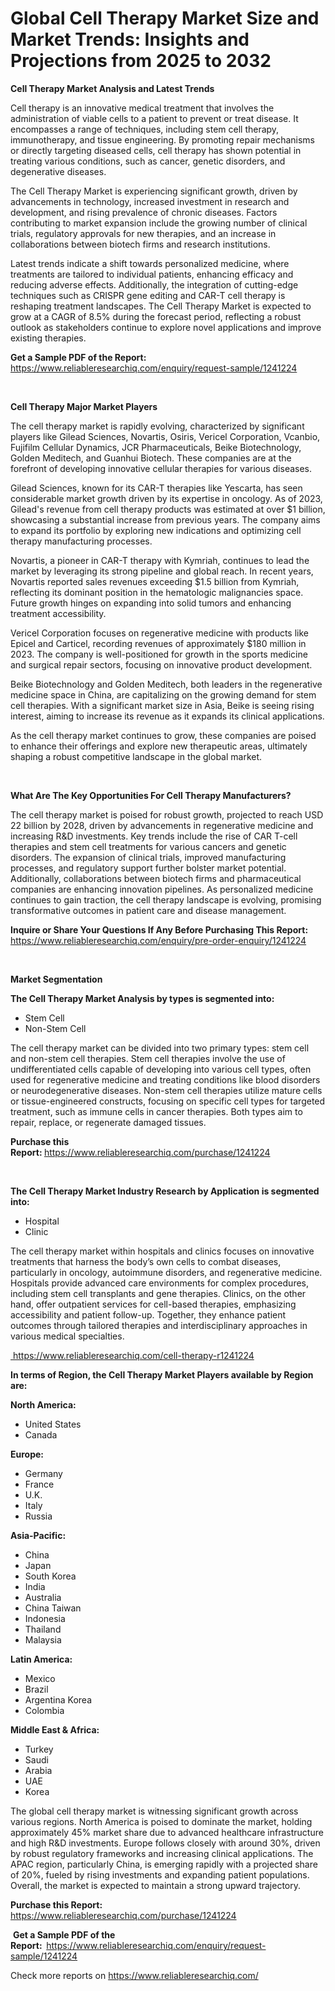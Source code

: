 <p><h1>Global Cell Therapy Market Size and Market Trends: Insights and Projections from 2025 to 2032</h1></p><p><strong>Cell Therapy Market Analysis and Latest Trends</strong></p>
<p><p>Cell therapy is an innovative medical treatment that involves the administration of viable cells to a patient to prevent or treat disease. It encompasses a range of techniques, including stem cell therapy, immunotherapy, and tissue engineering. By promoting repair mechanisms or directly targeting diseased cells, cell therapy has shown potential in treating various conditions, such as cancer, genetic disorders, and degenerative diseases.</p><p>The Cell Therapy Market is experiencing significant growth, driven by advancements in technology, increased investment in research and development, and rising prevalence of chronic diseases. Factors contributing to market expansion include the growing number of clinical trials, regulatory approvals for new therapies, and an increase in collaborations between biotech firms and research institutions. </p><p>Latest trends indicate a shift towards personalized medicine, where treatments are tailored to individual patients, enhancing efficacy and reducing adverse effects. Additionally, the integration of cutting-edge techniques such as CRISPR gene editing and CAR-T cell therapy is reshaping treatment landscapes. The Cell Therapy Market is expected to grow at a CAGR of 8.5% during the forecast period, reflecting a robust outlook as stakeholders continue to explore novel applications and improve existing therapies.</p></p>
<p><strong>Get a Sample PDF of the Report:&nbsp;</strong> <a href="https://www.reliableresearchiq.com/enquiry/request-sample/1241224?utm_campaign=3103&utm_medium=2&utm_source=Github&utm_content=ia&utm_term=08032025&utm_id=cell-therapy">https://www.reliableresearchiq.com/enquiry/request-sample/1241224</a></p>
<p>&nbsp;</p>
<p><strong>Cell Therapy Major Market Players</strong></p>
<p><p>The cell therapy market is rapidly evolving, characterized by significant players like Gilead Sciences, Novartis, Osiris, Vericel Corporation, Vcanbio, Fujifilm Cellular Dynamics, JCR Pharmaceuticals, Beike Biotechnology, Golden Meditech, and Guanhui Biotech. These companies are at the forefront of developing innovative cellular therapies for various diseases.</p><p>Gilead Sciences, known for its CAR-T therapies like Yescarta, has seen considerable market growth driven by its expertise in oncology. As of 2023, Gilead's revenue from cell therapy products was estimated at over $1 billion, showcasing a substantial increase from previous years. The company aims to expand its portfolio by exploring new indications and optimizing cell therapy manufacturing processes.</p><p>Novartis, a pioneer in CAR-T therapy with Kymriah, continues to lead the market by leveraging its strong pipeline and global reach. In recent years, Novartis reported sales revenues exceeding $1.5 billion from Kymriah, reflecting its dominant position in the hematologic malignancies space. Future growth hinges on expanding into solid tumors and enhancing treatment accessibility.</p><p>Vericel Corporation focuses on regenerative medicine with products like Epicel and Carticel, recording revenues of approximately $180 million in 2023. The company is well-positioned for growth in the sports medicine and surgical repair sectors, focusing on innovative product development.</p><p>Beike Biotechnology and Golden Meditech, both leaders in the regenerative medicine space in China, are capitalizing on the growing demand for stem cell therapies. With a significant market size in Asia, Beike is seeing rising interest, aiming to increase its revenue as it expands its clinical applications.</p><p>As the cell therapy market continues to grow, these companies are poised to enhance their offerings and explore new therapeutic areas, ultimately shaping a robust competitive landscape in the global market.</p></p>
<p>&nbsp;</p>
<p><strong>What Are The Key Opportunities For Cell Therapy Manufacturers?</strong></p>
<p><p>The cell therapy market is poised for robust growth, projected to reach USD 22 billion by 2028, driven by advancements in regenerative medicine and increasing R&D investments. Key trends include the rise of CAR T-cell therapies and stem cell treatments for various cancers and genetic disorders. The expansion of clinical trials, improved manufacturing processes, and regulatory support further bolster market potential. Additionally, collaborations between biotech firms and pharmaceutical companies are enhancing innovation pipelines. As personalized medicine continues to gain traction, the cell therapy landscape is evolving, promising transformative outcomes in patient care and disease management.</p></p>
<p><strong>Inquire or Share Your Questions If Any Before Purchasing This Report:</strong> <a href="https://www.reliableresearchiq.com/enquiry/pre-order-enquiry/1241224?utm_campaign=3103&utm_medium=2&utm_source=Github&utm_content=ia&utm_term=08032025&utm_id=cell-therapy">https://www.reliableresearchiq.com/enquiry/pre-order-enquiry/1241224</a></p>
<p>&nbsp;</p>
<p><strong>Market Segmentation</strong></p>
<p><strong>The Cell Therapy Market Analysis by types is segmented into:</strong></p>
<p><ul><li>Stem Cell</li><li>Non-Stem Cell</li></ul></p>
<p><p>The cell therapy market can be divided into two primary types: stem cell and non-stem cell therapies. Stem cell therapies involve the use of undifferentiated cells capable of developing into various cell types, often used for regenerative medicine and treating conditions like blood disorders or neurodegenerative diseases. Non-stem cell therapies utilize mature cells or tissue-engineered constructs, focusing on specific cell types for targeted treatment, such as immune cells in cancer therapies. Both types aim to repair, replace, or regenerate damaged tissues.</p></p>
<p><strong>Purchase this Report:&nbsp;</strong><a href="https://www.reliableresearchiq.com/purchase/1241224?utm_campaign=3103&utm_medium=2&utm_source=Github&utm_content=ia&utm_term=08032025&utm_id=cell-therapy">https://www.reliableresearchiq.com/purchase/1241224</a></p>
<p>&nbsp;</p>
<p><strong>The Cell Therapy Market Industry Research by Application is segmented into:</strong></p>
<p><ul><li>Hospital</li><li>Clinic</li></ul></p>
<p><p>The cell therapy market within hospitals and clinics focuses on innovative treatments that harness the body’s own cells to combat diseases, particularly in oncology, autoimmune disorders, and regenerative medicine. Hospitals provide advanced care environments for complex procedures, including stem cell transplants and gene therapies. Clinics, on the other hand, offer outpatient services for cell-based therapies, emphasizing accessibility and patient follow-up. Together, they enhance patient outcomes through tailored therapies and interdisciplinary approaches in various medical specialties.</p></p>
<p><a href="https://www.reliableresearchiq.com/cell-therapy-r1241224?utm_campaign=3103&utm_medium=2&utm_source=Github&utm_content=ia&utm_term=08032025&utm_id=cell-therapy">&nbsp;https://www.reliableresearchiq.com/cell-therapy-r1241224</a></p>
<p><strong>In terms of Region, the Cell Therapy Market Players available by Region are:</strong></p>
<p>
    <p> <strong> North America: </strong>
        <ul>
            <li>United States</li>
            <li>Canada</li>
        </ul>
        </p> 
    <p> <strong> Europe: </strong>
        <ul>
            <li>Germany</li>
            <li>France</li>
            <li>U.K.</li>
            <li>Italy</li>
            <li>Russia</li>
        </ul>
        </p> 
    <p> <strong> Asia-Pacific: </strong>
        <ul>
            <li>China</li>
            <li>Japan</li>
            <li>South Korea</li>
            <li>India</li>
            <li>Australia</li>
            <li>China Taiwan</li>
            <li>Indonesia</li>
            <li>Thailand</li>
            <li>Malaysia</li>
        </ul>
        </p> 
    <p> <strong> Latin America: </strong>
        <ul>
            <li>Mexico</li>
            <li>Brazil</li>
            <li>Argentina Korea</li>
            <li>Colombia</li>
        </ul>
        </p> 
    <p> <strong> Middle East & Africa: </strong>
        <ul>
            <li>Turkey</li>
            <li>Saudi</li>
            <li>Arabia</li>
            <li>UAE</li>
            <li>Korea</li>
        </ul>
    </p>
    </p>
<p><p>The global cell therapy market is witnessing significant growth across various regions. North America is poised to dominate the market, holding approximately 45% market share due to advanced healthcare infrastructure and high R&D investments. Europe follows closely with around 30%, driven by robust regulatory frameworks and increasing clinical applications. The APAC region, particularly China, is emerging rapidly with a projected share of 20%, fueled by rising investments and expanding patient populations. Overall, the market is expected to maintain a strong upward trajectory.</p></p>
<p><strong>Purchase this Report: </strong><a href="https://www.reliableresearchiq.com/purchase/1241224?utm_campaign=3103&utm_medium=2&utm_source=Github&utm_content=ia&utm_term=08032025&utm_id=cell-therapy">https://www.reliableresearchiq.com/purchase/1241224</a></p>
<p>&nbsp;<strong>Get a Sample PDF of the Report:&nbsp;&nbsp;</strong><a href="https://www.reliableresearchiq.com/enquiry/request-sample/1241224?utm_campaign=3103&utm_medium=2&utm_source=Github&utm_content=ia&utm_term=08032025&utm_id=cell-therapy">https://www.reliableresearchiq.com/enquiry/request-sample/1241224</a></p>
<p><strong></strong></p>
<p>Check more reports on <a href="https://www.reliableresearchiq.com/?utm_campaign=3103&utm_medium=2&utm_source=Github&utm_content=ia&utm_term=08032025&utm_id=cell-therapy">https://www.reliableresearchiq.com/</a></p>